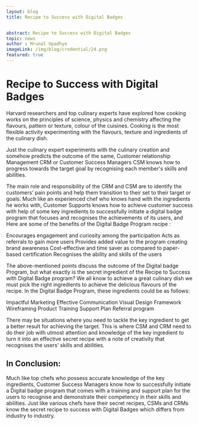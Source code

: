 ```yaml
---
layout: blog
title: Recipe to Success with Digital Badges


abstract: Recipe to Success with Digital Badges 
topic: news
author : Mrunal Upadhye
imageLink: /img/blog/credential/24.png
featured: true
---
```

# Recipe to Success with Digital Badges

Harvard researchers and top culinary experts have explored how cooking works on the principles of science, physics and chemistry affecting the flavours, pattern or texture, colour of the cuisines. Cooking is the most flexible activity experimenting with the flavours, texture and ingredients of the culinary dish. 

Just the culinary expert experiments with the culinary creation and somehow predicts the outcome of the same, Customer relationship Management CRM or Customer Success Managers CSM knows how to progress towards the target goal by recognising each member's skills and abilities.

The main role and responsibility of the CRM and CSM are to identify the customers’ pain points and help them transition to their set to their target or goals. Much like an experienced chef who knows hand with the ingredients he works with, Customer Supports knows how to achieve customer success with help of some key ingredients to successfully initiate a digital badge program that focuses and recognises the achievements of its users, and Here are some of the benefits of the Digital Badge Program recipe :

Encourages engagement and curiosity among the participation
Acts as referrals to gain more users
Provides added value to the program creating brand awareness
Cost-effective and time saver as compared to paper-based certification
Recognises the ability and skills of the users

The above-mentioned points discuss the outcome of the Digital badge Program, but what exactly is the secret ingredient of the Recipe to Success with Digital Badge program? We all know to achieve a great culinary dish we must pick the right ingredients to achieve the delicious flavours of the recipe. In the Digital Badge Program, these ingredients could be as follows:

Impactful Marketing 
Effective Communication
Visual Design Framework
Wireframing
Product Training
Support Plan
Referral program

There may be situations where you need to tackle the key ingredient to get a better result for achieving the target. This is where CSM and CRM need to do their job with utmost attention and knowledge of the key ingredient to turn it into an effective secret recipe with a note of creativity that recognises the users’ skills and abilities.

## In Conclusion:

Much like top chefs who possess accurate knowledge of the key ingredients, Customer Success Managers know how to successfully initiate a Digital badge program that comes with a training and support plan for the users to recognise and demonstrate their competency in their skills and abilities. Just like various chefs have their secret recipes, CSMs and CRMs know the secret recipe to success with Digital Badges which differs from industry to industry.
